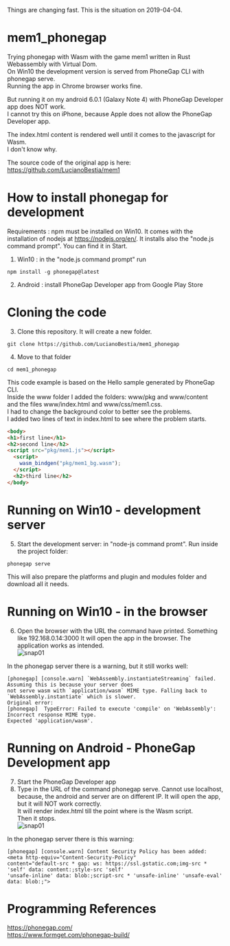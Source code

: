 Things are changing fast. This is the situation on 2019-04-04.
# mem1_phonegap
Trying phonegap with Wasm with the game mem1 written in Rust Webassembly with Virtual Dom.  
On Win10 the development version is served from PhoneGap CLI with phonegap serve.  
Running the app in Chrome browser works fine.  
  
But running it on my android 6.0.1 (Galaxy Note 4) with PhoneGap Developer app does NOT work.  
I cannot try this on iPhone, because Apple does not allow the PhoneGap Developer app.  
  
The index.html content is rendered well until it comes to the javascript for Wasm.  
I don't know why.   

The source code of the original app is here:  
https://github.com/LucianoBestia/mem1   

# How to install phonegap for development
Requirements : npm must be installed on Win10. It comes with the installation of nodejs at https://nodejs.org/en/.
It installs also the "node.js command prompt". You can find it in Start.  
1. Win10 : in the "node.js command prompt" run
```
npm install -g phonegap@latest
``` 
2. Android : install PhoneGap Developer app from Google Play Store

# Cloning the code
3. Clone this repository. It will create a new folder. 
```
git clone https://github.com/LucianoBestia/mem1_phonegap
```
4. Move to that folder 
```
cd mem1_phonegap
```
This code example is based on the Hello sample generated by PhoneGap CLI.  
Inside the www folder I added the folders: www/pkg and www/content  
and the files www/index.html and www/css/mem1.css.  
I had to change the background color to better see the problems.  
I added two lines of text in index.html to see where the problem starts.  
```html
<body>
<h1>first line</h1>
<h2>second line</h2>
<script src="pkg/mem1.js"></script>
  <script>
    wasm_bindgen("pkg/mem1_bg.wasm");
  </script>
  <h2>third line</h2>
</body>
```

# Running on Win10 - development server
5. Start the development server: in "node-js command promt". Run inside the project folder:
```
phonegap serve
```
This will also prepare the platforms and plugin and modules folder and download all it needs.

# Running on Win10 - in the browser
6. Open the browser with the URL the command have printed. Something like 192.168.0.14:3000 
It will open the app in the browser. The application works as intended.  
![snap01](https://user-images.githubusercontent.com/31509965/55613230-61ea8500-57b4-11e9-99b7-36125b15c520.JPG)

In the phonegap server there is a warning, but it still works well:
```
[phonegap] [console.warn] `WebAssembly.instantiateStreaming` failed. Assuming this is because your server does 
not serve wasm with `application/wasm` MIME type. Falling back to `WebAssembly.instantiate` which is slower. 
Original error:
[phonegap]  TypeError: Failed to execute 'compile' on 'WebAssembly': Incorrect response MIME type. 
Expected 'application/wasm'.
```

# Running on Android - PhoneGap Development app
7. Start the PhoneGap Developer app  
8. Type in the URL of the command phonegap serve. Cannot use localhost, because, the android and server are on different IP. 
It will open the app, but it will NOT work correctly.  
It will render index.html till the point where is the Wasm script.  
Then it stops.  
![snap01](https://user-images.githubusercontent.com/31509965/55622044-62d9e180-57c9-11e9-86e1-de1be66aec13.png)

In the phonegap server there is this warning:
```
[phonegap] [console.warn] Content Security Policy has been added: <meta http-equiv="Content-Security-Policy" 
content="default-src * gap: ws: https://ssl.gstatic.com;img-src * 'self' data: content:;style-src 'self' 
'unsafe-inline' data: blob:;script-src * 'unsafe-inline' 'unsafe-eval' data: blob:;">
```

# Programming References
https://phonegap.com/  
https://www.formget.com/phonegap-build/  





